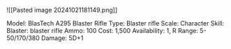 ![[Pasted image 20241021181149.png]]

Model: BlasTech A295 Blaster Rifle
Type: Blaster rifle
Scale: Character
Skill: Blaster: blaster rifle
Ammo: 100
Cost: 1,500
Availability: 1, R
Range: 5-50/170/380
Damage: 5D+1
